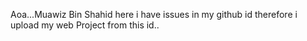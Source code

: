 Aoa...Muawiz Bin Shahid here i have  issues in my github id therefore i upload my web Project from this id..
